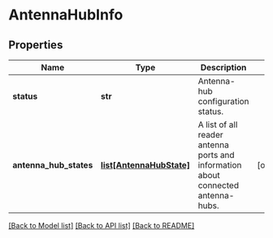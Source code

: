 # AntennaHubInfo

## Properties
Name | Type | Description | Notes
------------ | ------------- | ------------- | -------------
**status** | **str** | Antenna-hub configuration status. | 
**antenna_hub_states** | [**list[AntennaHubState]**](AntennaHubState.md) | A list of all reader antenna ports and information about connected antenna-hubs. | [optional] 

[[Back to Model list]](../README.md#documentation-for-models) [[Back to API list]](../README.md#documentation-for-api-endpoints) [[Back to README]](../README.md)


